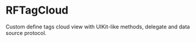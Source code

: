 # RFTagCloud
Custom define tags cloud view with UIKit-like methods, delegate and data source protocol.
